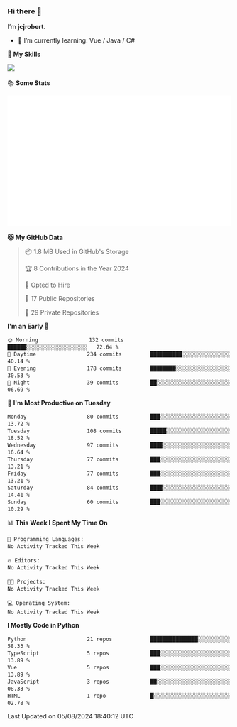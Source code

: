 ### Hi there 👋

I’m **jcjrobert**.

- 🌱 I’m currently learning: Vue / Java / C#

🌟 **My Skills**

![](https://img.shields.io/badge/-Python-3e74a2?style=flat-square&logo=Python&logoColor=fff)

📚 **Some Stats**

![](https://github.com/jcjrobert/github-stats/blob/master/generated/overview.svg)

<!--START_SECTION:waka-->
**🐱 My GitHub Data** 

> 📦 1.8 MB Used in GitHub's Storage 
 > 
> 🏆 8 Contributions in the Year 2024
 > 
> 💼 Opted to Hire
 > 
> 📜 17 Public Repositories 
 > 
> 🔑 29 Private Repositories 
 > 
**I'm an Early 🐤** 

```text
🌞 Morning                132 commits         ██████░░░░░░░░░░░░░░░░░░░   22.64 % 
🌆 Daytime                234 commits         ██████████░░░░░░░░░░░░░░░   40.14 % 
🌃 Evening                178 commits         ████████░░░░░░░░░░░░░░░░░   30.53 % 
🌙 Night                  39 commits          ██░░░░░░░░░░░░░░░░░░░░░░░   06.69 % 
```
📅 **I'm Most Productive on Tuesday** 

```text
Monday                   80 commits          ███░░░░░░░░░░░░░░░░░░░░░░   13.72 % 
Tuesday                  108 commits         █████░░░░░░░░░░░░░░░░░░░░   18.52 % 
Wednesday                97 commits          ████░░░░░░░░░░░░░░░░░░░░░   16.64 % 
Thursday                 77 commits          ███░░░░░░░░░░░░░░░░░░░░░░   13.21 % 
Friday                   77 commits          ███░░░░░░░░░░░░░░░░░░░░░░   13.21 % 
Saturday                 84 commits          ████░░░░░░░░░░░░░░░░░░░░░   14.41 % 
Sunday                   60 commits          ███░░░░░░░░░░░░░░░░░░░░░░   10.29 % 
```


📊 **This Week I Spent My Time On** 

```text
💬 Programming Languages: 
No Activity Tracked This Week

🔥 Editors: 
No Activity Tracked This Week

🐱‍💻 Projects: 
No Activity Tracked This Week

💻 Operating System: 
No Activity Tracked This Week
```

**I Mostly Code in Python** 

```text
Python                   21 repos            ███████████████░░░░░░░░░░   58.33 % 
TypeScript               5 repos             ███░░░░░░░░░░░░░░░░░░░░░░   13.89 % 
Vue                      5 repos             ███░░░░░░░░░░░░░░░░░░░░░░   13.89 % 
JavaScript               3 repos             ██░░░░░░░░░░░░░░░░░░░░░░░   08.33 % 
HTML                     1 repo              █░░░░░░░░░░░░░░░░░░░░░░░░   02.78 % 
```




 Last Updated on 05/08/2024 18:40:12 UTC
<!--END_SECTION:waka-->

